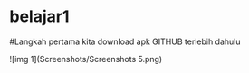 # belajar1

#Langkah pertama kita download apk GITHUB terlebih dahulu

![img 1](Screenshots/Screenshots 5.png)
